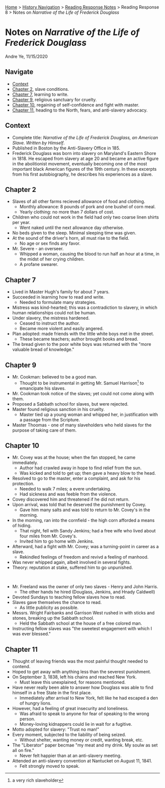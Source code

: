 [Home](https://andre-ye.github.io) > [History Navigation](https://andre-ye.github.io/history/history_navigation) > [Reading Response Notes](https://andre-ye.github.io/history/history_navigation#weekly-reading-responses) > Reading Response 8 > Notes on *Narrative of the Life of Frederick Douglass*

# Notes on *Narrative of the Life of Frederick Douglass*
Andre Ye, 11/15/2020

## Navigate
- [Context](#context)
- [Chapter 2](#chapter-2), slave conditions.
- [Chapter 7](#chapter-7), learning to write. 
- [Chapter 9](#chapter-9), religious sanctuary for cruelty.
- [Chapter 10](#chapter-10), regaining of self-confidence and fight with master.
- [Chapter 11](#chapter-11), heading to the North, fears, and anti-slavery advocacy.


## Context
- Complete title: *Narrative of the Life of Frederick Douglass, an American Slave. Written by Himself*.
- Published in Boston by the Anti-Slavery Office in 185.
- Frederick Douglass was born into slavery on Maryland's Eastern Shore in 1818. He escaped from slavery at age 20 and became an active figure in the abolitionist movement, eventually becoming one of the most important black American figures of the 19th century. In these excerpts from his first autobiography, he describes his experiences as a slave.

## Chapter 2
- Slaves of all other farms recieved allowance of food and clothing.
  - Monthly allowance: 8 pounds of pork and one bushel of corn meal.
  - Yearly clothing: no more than 7 dollars of cost.
- Children who could not work in the field had only two coarse linen shirts per year.
  - Went naked until the next allowance day otherwise.
- No beds given to the sleep. Minimal sleeping time was given.
- At the sound of the driver's horn, all must rise to the field.
  - No age or sex finds any favor.
- Mr. Severe - an overseer.
  - Whipped a woman, causing the blood to run half an hour at a time, in the midst of her crying children.
  - A profane swearer.

## Chapter 7
- Lived in Master Hugh's family for about 7 years.
- Succeeded in learning how to read and write.
  - Needed to formulate many strategies.
- Mistress was kind-hearted; this was a contradiction to slavery, in which human relationships could not be human.
- Under slavery, the mistress hardened.
  - Ceased to instruct the author.
  - Became more violent and easily angered.
- Plan adopted: made friends with the little white boys met in the street.
  - These became teachers; author brought books and bread.
- The bread given to the poor white boys was returned with the "more valuable bread of knowledge."

## Chapter 9
- Mr. Cookman: believed to be a good man.
  - Thought to be instrumental in getting Mr. Samuel Harrison[^1] to emancipate his slaves.
- Mr. Cookman took notice of the slaves; yet could not come along with them.
- Proposed a Sabbath school for slaves, but were rejected.
- Master found religious sanction in his cruelty.
  - Master tied up a young woman and whipped her, in justification with a passage from the Scripture.
- Master Thoomas - one of many slaveholders who held slaves for the purpose of taking care of them.

## Chapter 10
- Mr. Covey was at the house; when the fan stopped, he came immediately.
  - Author had crawled away in hope to find relief from the sun.
  - Was kicked and told to get up; then gave a heavy blow to the head.
- Resolved to go to the master, enter a complaint, and ask for his protection.
  - Needed to walk 7 miles; a evere undertaking.
  - Had sickness and was feeble from the violence.
- Covey discovered him and threatened if he did not return.
- Upon arrival, was told that he deserved the punishment by Covey.
  - Gave him many salts and was told to return to Mr. Covey's in the morning.
- In the morning, ran into the cornfield - the high corn afforded a means of hiding.
  - That night, fell with Sandy Jenkins; had a free wife who lived about four miles from Mr. Covey's.
  - Invited him to go home with Jenkins.
- Afterward, had a fight with Mr. Covey; was a turning-point in career as a slave.
  - Rekindled feelings of freedom and revivd a feeling of manhood.
- Was never whipped again, albeit involved in several fights.
- Theory: reputation at stake, suffered him to go unpunished.

<br>

- Mr. Freeland was the owner of only two slaves - Henry and John Harris.
  - The other hands he hired (Douglass, Jenkins, and Hnady Caldwell)
- Devoted Sundays to teaching fellow slaves how to read.
- Slaves gave themselves the chance to read.
  - As little publicity as possible.
- Messrs. Wright Fairbanks and Garrison West rushed in with sticks and stones, breaking up the Sabbath school.
  - Held the Sabbath school at the house of a free colored man.
- Instructing fellow slaves was "the sweetest engagement with which I was ever blessed."

## Chapter 11
- Thought of leaving friends was the most painful thought needed to contend.
- Hoped to get away with anything less than the severest punishment.
- On September 3, 1838, left his chains and reached New York.
  - Must leave this unexplained, for reasons mentioned.
- Have never really been able to answer how Douglass was able to find himself in a free State in the first place.
  - Immediately after arrival to New York, felt like he had escaped a den of hungry lions.
- However, had a feeling of great insecurity and loneliness.
  - Was afraid to speak to anyone for fear of speaking to the wrong person.
  - Money-loving kidnappers could lie in wait for a fugitive.
- Motto adopted for slavery: "Trust no man!"
- Every moment, subjected to the liability of being seized.
  - Without shelter, wanting money or credit, wanting break, etc.
- The "Liberator" paper becmae "my meat and my drink. My soulw as set all on fire."
  - Never felt happier than at an anti-slavery meeting.
- Attended an anti-slavery convention at Nantucket on August 11, 1841.
  - Felt strongly moved to speak.

[^1]: a very rich slaveholder
